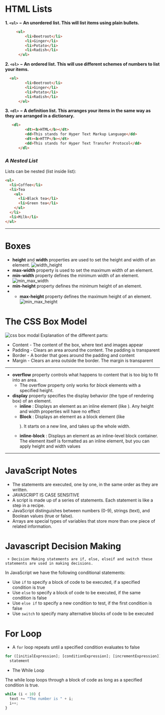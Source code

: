 # HTML Lists

**1. ```<ul>``` − An unordered list. This will list items using plain bullets.**
```html
     <ul>
         <li>Beetroot</li>
         <li>Ginger</li>
         <li>Potato</li>
         <li>Radish</li>
      </ul>
```
**2. ```<ol>``` − An ordered list. This will use different schemes of numbers to list your items.**
```html
  <ol>
         <li>Beetroot</li>
         <li>Ginger</li>
         <li>Potato</li>
         <li>Radish</li>
      </ol>
```
**3. ```<dl>``` − A definition list. This arranges your items in the same way as they are arranged in a dictionary.**
```html
   <dl>
         <dt><b>HTML</b></dt>
         <dd>This stands for Hyper Text Markup Language</dd>
         <dt><b>HTTP</b></dt>
         <dd>This stands for Hyper Text Transfer Protocol</dd>
      </dl>
```

### *A Nested List*
Lists can be nested (list inside list):
```html
<ul>
  <li>Coffee</li>
  <li>Tea
    <ul>
      <li>Black tea</li>
      <li>Green tea</li>
    </ul>
  </li>
  <li>Milk</li>
</ul>
```

-------------------------------
# Boxes

+ **height** and **width** properties are used to set the height and width of an element.
![width_height](https://hackernoon.com/hn-images/1*KJU8PVgacXera7VUarSNkQ.png)
+ **max-width** property is used to set the maximum width of an element.
+ **min-width** property defines the minimum width of an element.
![min_max_width](https://ishadeed.com/assets/min-max/use-case-5.png)
+ **min-height** property defines the minimum height of an element.  
+ + **max-height** property defines the maximum height of an element.
![min_max_height](https://i.stack.imgur.com/72445.png)

# The CSS Box Model
![css box modal](https://s1.o7planning.com/en/12495/images/51081143.gif)
Explanation of the different parts:

+ Content - The content of the box, where text and images appear
+ Padding - Clears an area around the content. The padding is transparent
+ Border - A border that goes around the padding and content
+ Margin - Clears an area outside the border. The margin is transparent
--------------
+ **overflow** property controls what happens to content that is too big to fit into an area.
    + The overflow property only works for *block* elements with a specified height.
+ **display** property specifies the display behavior (the type of rendering box) of an element.
    + **inline** : Displays an element as an inline element (like <span>). Any height and width properties will have no effect
    + **Block** : Displays an element as a block element (like <p>). It starts on a new line, and takes up the whole width.
    + **inline-block** : Displays an element as an inline-level block container. The element itself is formatted as an inline element, but you can apply height and width values 

--------------
# JavaScript Notes

+ The statements are executed, one by one, in the same order as they are written.
+ JAVASCRIPT IS CASE SENSITIVE
+ A script is made up of a series of statements. Each
statement is like a step in a recipe.
+ JavaScript distinguishes between numbers (0-9),
strings (text), and Boolean values (true or false).
+ Arrays are special types of variables that store more
than one piece of related information.

# Javascript Decision Making

     + Decision Making statements are if, else, elseif and switch these statements are used in making decisions.
  
  In JavaScript we have the following conditional statements:

+ Use ```if``` to specify a block of code to be executed, if a specified condition is true
+ Use ```else``` to specify a block of code to be executed, if the same condition is false
+ Use ```else if``` to specify a new condition to test, if the first condition is false
+ Use ```switch``` to specify many alternative blocks of code to be executed

# For Loop

* A ```for``` loop repeats until a specified condition evaluates to false
```javascript
for ([initialExpression]; [conditionExpression]; [incrementExpression])
  statement
```
* The While Loop
  
The while loop loops through a block of code as long as a specified condition is true.
```javascript
while (i < 10) {
  text += "The number is " + i;
  i++;
}
```